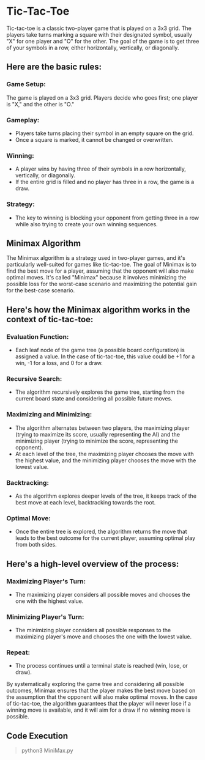 # Tic-Tac-Toe

Tic-tac-toe is a classic two-player game that is played on a 3x3 grid. The players take turns marking a square with their designated symbol, usually "X" for one player and "O" for the other. The goal of the game is to get three of your symbols in a row, either horizontally, vertically, or diagonally.

## Here are the basic rules:

### Game Setup:

The game is played on a 3x3 grid.
Players decide who goes first; one player is "X," and the other is "O."

### Gameplay:

* Players take turns placing their symbol in an empty square on the grid.
* Once a square is marked, it cannot be changed or overwritten.

### Winning:

* A player wins by having three of their symbols in a row horizontally, vertically, or diagonally.
* If the entire grid is filled and no player has three in a row, the game is a draw.

### Strategy:

* The key to winning is blocking your opponent from getting three in a row while also trying to create your own winning sequences.

## Minimax Algorithm

The Minimax algorithm is a strategy used in two-player games, and it's particularly well-suited for games like tic-tac-toe. The goal of Minimax is to find the best move for a player, assuming that the opponent will also make optimal moves. It's called "Minimax" because it involves minimizing the possible loss for the worst-case scenario and maximizing the potential gain for the best-case scenario.

## Here's how the Minimax algorithm works in the context of tic-tac-toe:

### Evaluation Function:

* Each leaf node of the game tree (a possible board configuration) is assigned a value. In the case of tic-tac-toe, this value could be +1 for a win, -1 for a loss, and 0 for a draw.

### Recursive Search:

* The algorithm recursively explores the game tree, starting from the current board state and considering all possible future moves.

### Maximizing and Minimizing:

* The algorithm alternates between two players, the maximizing player (trying to maximize its score, usually representing the AI) and the minimizing player (trying to minimize the score, representing the opponent).
* At each level of the tree, the maximizing player chooses the move with the highest value, and the minimizing player chooses the move with the lowest value.

### Backtracking:

* As the algorithm explores deeper levels of the tree, it keeps track of the best move at each level, backtracking towards the root.

### Optimal Move:

* Once the entire tree is explored, the algorithm returns the move that leads to the best outcome for the current player, assuming optimal play from both sides.

## Here's a high-level overview of the process:

### Maximizing Player's Turn:

* The maximizing player considers all possible moves and chooses the one with the highest value.

### Minimizing Player's Turn:

* The minimizing player considers all possible responses to the maximizing player's move and chooses the one with the lowest value.

### Repeat:

* The process continues until a terminal state is reached (win, lose, or draw).

By systematically exploring the game tree and considering all possible outcomes, Minimax ensures that the player makes the best move based on the assumption that the opponent will also make optimal moves. In the case of tic-tac-toe, the algorithm guarantees that the player will never lose if a winning move is available, and it will aim for a draw if no winning move is possible.

## Code Execution

> python3 MiniMax.py
